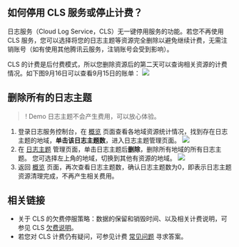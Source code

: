 ## 如何停用 CLS 服务或停止计费？

日志服务（Cloud Log Service，CLS）无一键停用服务的功能。若您不再使用 CLS 服务，您可以选择将您的日志主题等资源完全删除以避免继续计费，无需注销账号（如有使用其他腾讯云服务，注销账号会受到影响）。

CLS 的计费是后付费模式，所以您删除资源后的第二天可以查询相关资源的计费情况。如下图9月16日可以查看9月15日的账单：
![](https://qcloudimg.tencent-cloud.cn/raw/5467f1c6122851224c6d45b09ffd74c0.png)

## 删除所有的日志主题

>! Demo 日志主题不会产生费用，可以放心体验。
>

1. 登录日志服务控制台，在 [概览](https://console.cloud.tencent.com/cls/overview) 页面查看各地域资源统计情况，找到存在日志主题的地域，**单击该日志主题数**，进入日志主题管理页面。
![](https://qcloudimg.tencent-cloud.cn/raw/d0a058b920d887da4ef57f87cc0b0958.png)
2. 在 [日志主题](https://console.cloud.tencent.com/cls/topic) 管理页面，单击日志主题后**删除**，删除所有地域的所有日志主题。
您可选择左上角的地域，切换到其他有资源的地域。
![](https://qcloudimg.tencent-cloud.cn/raw/d5f4e82f35a98690bf163290fd5a3962.png)
3. 返回 [概览](https://console.cloud.tencent.com/cls/overview) 页面，再次查看日志主题数，确认日志主题数为0，即表示日志主题资源清理完成，不再产生相关费用。


## 相关链接

- 关于 CLS 的欠费停服策略：数据的保留和销毁时间、以及相关计费说明，可参见 CLS [欠费说明](https://intl.cloud.tencent.com/document/product/614/50246)。
- 若您对 CLS 计费仍有疑问，可参见计费 [常见问题](https://www.tencentcloud.com/document/product/614/50265) 寻求答案。
